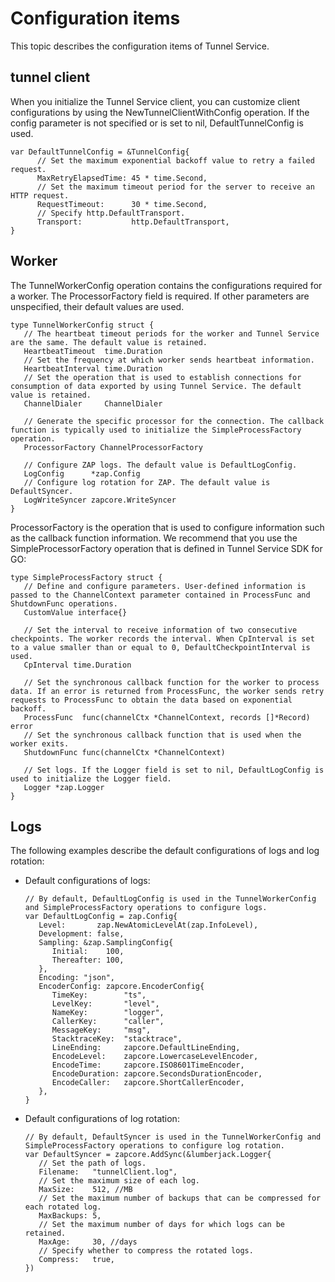 # Configuration items

This topic describes the configuration items of Tunnel Service.

## tunnel client

When you initialize the Tunnel Service client, you can customize client configurations by using the NewTunnelClientWithConfig operation. If the config parameter is not specified or is set to nil, DefaultTunnelConfig is used.

```
var DefaultTunnelConfig = &TunnelConfig{
      // Set the maximum exponential backoff value to retry a failed request.
      MaxRetryElapsedTime: 45 * time.Second,
      // Set the maximum timeout period for the server to receive an HTTP request.
      RequestTimeout:      30 * time.Second,
      // Specify http.DefaultTransport.
      Transport:           http.DefaultTransport,
}
```

## Worker

The TunnelWorkerConfig operation contains the configurations required for a worker. The ProcessorFactory field is required. If other parameters are unspecified, their default values are used.

```
type TunnelWorkerConfig struct {
   // The heartbeat timeout periods for the worker and Tunnel Service are the same. The default value is retained.
   HeartbeatTimeout  time.Duration
   // Set the frequency at which worker sends heartbeat information.
   HeartbeatInterval time.Duration
   // Set the operation that is used to establish connections for consumption of data exported by using Tunnel Service. The default value is retained.
   ChannelDialer     ChannelDialer

   // Generate the specific processor for the connection. The callback function is typically used to initialize the SimpleProcessFactory operation.
   ProcessorFactory ChannelProcessorFactory

   // Configure ZAP logs. The default value is DefaultLogConfig.
   LogConfig      *zap.Config
   // Configure log rotation for ZAP. The default value is DefaultSyncer.
   LogWriteSyncer zapcore.WriteSyncer
}
```

ProcessorFactory is the operation that is used to configure information such as the callback function information. We recommend that you use the SimpleProcessorFactory operation that is defined in Tunnel Service SDK for GO:

```
type SimpleProcessFactory struct {
   // Define and configure parameters. User-defined information is passed to the ChannelContext parameter contained in ProcessFunc and ShutdownFunc operations.
   CustomValue interface{}

   // Set the interval to receive information of two consecutive checkpoints. The worker records the interval. When CpInterval is set to a value smaller than or equal to 0, DefaultCheckpointInterval is used.
   CpInterval time.Duration

   // Set the synchronous callback function for the worker to process data. If an error is returned from ProcessFunc, the worker sends retry requests to ProcessFunc to obtain the data based on exponential backoff.
   ProcessFunc  func(channelCtx *ChannelContext, records []*Record) error
   // Set the synchronous callback function that is used when the worker exits.
   ShutdownFunc func(channelCtx *ChannelContext)

   // Set logs. If the Logger field is set to nil, DefaultLogConfig is used to initialize the Logger field.
   Logger *zap.Logger
}
```

## Logs

The following examples describe the default configurations of logs and log rotation:

-   Default configurations of logs:

    ```
    // By default, DefaultLogConfig is used in the TunnelWorkerConfig and SimpleProcessFactory operations to configure logs.
    var DefaultLogConfig = zap.Config{
       Level:       zap.NewAtomicLevelAt(zap.InfoLevel),
       Development: false,
       Sampling: &zap.SamplingConfig{
          Initial:    100,
          Thereafter: 100,
       },
       Encoding: "json",
       EncoderConfig: zapcore.EncoderConfig{
          TimeKey:        "ts",
          LevelKey:       "level",
          NameKey:        "logger",
          CallerKey:      "caller",
          MessageKey:     "msg",
          StacktraceKey:  "stacktrace",
          LineEnding:     zapcore.DefaultLineEnding,
          EncodeLevel:    zapcore.LowercaseLevelEncoder,
          EncodeTime:     zapcore.ISO8601TimeEncoder,
          EncodeDuration: zapcore.SecondsDurationEncoder,
          EncodeCaller:   zapcore.ShortCallerEncoder,
       },
    }
    ```

-   Default configurations of log rotation:

    ```
    // By default, DefaultSyncer is used in the TunnelWorkerConfig and SimpleProcessFactory operations to configure log rotation.
    var DefaultSyncer = zapcore.AddSync(&lumberjack.Logger{
       // Set the path of logs.
       Filename:   "tunnelClient.log",
       // Set the maximum size of each log.
       MaxSize:    512, //MB
       // Set the maximum number of backups that can be compressed for each rotated log.
       MaxBackups: 5,
       // Set the maximum number of days for which logs can be retained.
       MaxAge:     30, //days
       // Specify whether to compress the rotated logs.
       Compress:   true,
    })
    ```


